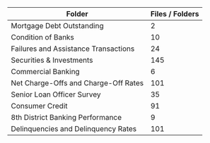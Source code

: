 | Folder                               |   Files / Folders |
|--------------------------------------|-------------------|
| Mortgage Debt Outstanding            |                 2 |
| Condition of Banks                   |                10 |
| Failures and Assistance Transactions |                24 |
| Securities & Investments             |               145 |
| Commercial Banking                   |                 6 |
| Net Charge-Offs and Charge-Off Rates |               101 |
| Senior Loan Officer Survey           |                35 |
| Consumer Credit                      |                91 |
| 8th District Banking Performance     |                 9 |
| Delinquencies and Delinquency Rates  |               101 |